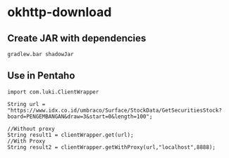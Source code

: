 # okhttp-download

## Create JAR with dependencies

`gradlew.bar shadowJar`

## Use in Pentaho


    import com.luki.ClientWrapper
    
    String url = "https://www.idx.co.id/umbraco/Surface/StockData/GetSecuritiesStock?board=PENGEMBANGAN&draw=3&start=0&length=100";

    //Without proxy
    String result1 = clientWrapper.get(url);
    //With Proxy
    String result2 = clientWrapper.getWithProxy(url,"localhost",8888);
